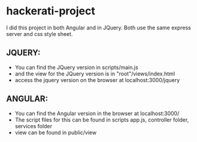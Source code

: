 hackerati-project
=================

   I did this project in both Angular and in JQuery. Both use the same express server and css style sheet.

   ## JQUERY:
  * You can find the JQuery version in scripts/main.js
  * and the view for the JQuery version is in "root"/views/index.html
  * access the jquery version on the browser at localhost:3000/jquery

  ## ANGULAR:
  * You can find the Angular version in the browser at localhost:3000/
  * The script files for this can be found in scripts app.js, controller folder, services folder
  * view can be found in public/view
